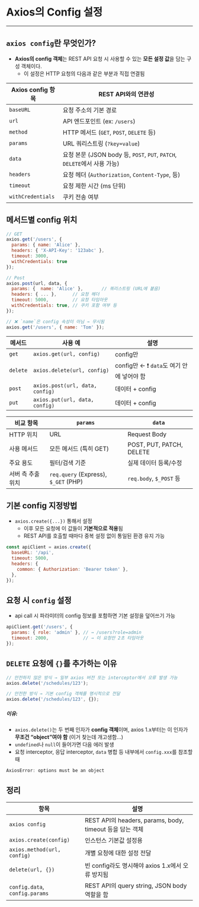 # Axios의 Config 설정

---

>

## `axios config`란 무엇인가?

- **Axios의 config 객체**는 REST API 요청 시 사용할 수 있는 **모든 설정 값**을 담는 구성 객체이다.
  - 이 설정은 HTTP 요청의 다음과 같은 부분과 직접 연결됨

| Axios config 항목 | REST API와의 연관성                                          |
| ----------------- | ------------------------------------------------------------ |
| `baseURL`         | 요청 주소의 기본 경로                                        |
| `url`             | API 엔드포인트 (ex: `/users`)                                |
| `method`          | HTTP 메서드 (`GET`, `POST`, `DELETE` 등)                     |
| `params`          | URL 쿼리스트링 (`?key=value`)                                |
| `data`            | 요청 본문 (JSON body 등, `POST`, `PUT`, `PATCH`, `DELETE`에서 사용 가능) |
| `headers`         | 요청 헤더 (`Authorization`, `Content-Type`, 등)              |
| `timeout`         | 요청 제한 시간 (ms 단위)                                     |
| `withCredentials` | 쿠키 전송 여부                                               |

## 메서드별 config 위치 

```js
// GET
axios.get('/users', {
  params: { name: 'Alice' },
  headers: { 'X-API-Key': '123abc' },
  timeout: 3000,
  withCredentials: true
});

// Post
axios.post(url, data, {
  params: {  name: 'Alice' },       // 쿼리스트링 (URL에 붙음)
  headers: { ... },      // 요청 헤더
  timeout: 5000,         // 요청 타임아웃
  withCredentials: true, // 쿠키 포함 여부 등
});

// ❌ `name`은 config 속성이 아님 → 무시됨
axios.get('/users', { name: 'Tom' }); 
```

| 메서드   | 사용 예                         | 설명                                      |
| -------- | ------------------------------- | ----------------------------------------- |
| `get`    | `axios.get(url, config)`        | config만                                  |
| `delete` | `axios.delete(url, config)`     | config만 ← ❗ `data`도 여기 안에 넣어야 함 |
| `post`   | `axios.post(url, data, config)` | 데이터 + config                           |
| `put`    | `axios.put(url, data, config)`  | 데이터 + config                           |

| 비교 항목         | `params`                             | `data`                   |
| ----------------- | ------------------------------------ | ------------------------ |
| HTTP 위치         | URL                                  | Request Body             |
| 사용 메서드       | 모든 메서드 (특히 GET)               | POST, PUT, PATCH, DELETE |
| 주요 용도         | 필터/검색 기준                       | 실제 데이터 등록/수정    |
| 서버 측 추출 위치 | `req.query` (Express), `$_GET` (PHP) | `req.body`, `$_POST` 등  |

## 기본 config 지정방법

- `axios.create({...})` 통해서 설정
  - 이후 모든 요청에 이 값들이 **기본적으로 적용**됨
  - REST API를 호출할 때마다 중복 설정 없이 통일된 환경 유지 가능

```js
const apiClient = axios.create({
  baseURL: '/api',
  timeout: 5000,
  headers: {
    common: { Authorization: 'Bearer token' },
  },
});
```

## 요청 시 `config` 설정

- api call 시 파라미터의 config 정보를 포함하면 기본 설정을 덮어쓰기 가능

```js
apiClient.get('/users', {
  params: { role: 'admin' }, // → /users?role=admin
  timeout: 2000,             // → 이 요청만 2초 타임아웃
});
```

## `DELETE` 요청에 `{}`를 추가하는 이유

```js
// 안전하지 않은 방식 → 일부 axios 버전 또는 interceptor에서 오류 발생 가능
axios.delete('/schedules/123');

// 안전한 방식 → 기본 config 객체를 명시적으로 전달
axios.delete('/schedules/123', {});
```

##### 이유:

- `axios.delete()`는 두 번째 인자가 **config 객체**이며, axios 1.x부터는 이 인자가 **무조건 “object”여야 함** (이거 찾는데 개고생함...)
- `undefined`나 `null`이 들어가면 다음 에러 발생
- 요청 interceptor, 응답 interceptor, `data` 병합 등 내부에서 `config.xxx`를 참조할 때

```js
AxiosError: options must be an object
```

##  정리

| 항목                           | 설명                                                     |
| ------------------------------ | -------------------------------------------------------- |
| `axios config`                 | REST API의 headers, params, body, timeout 등을 담는 객체 |
| `axios.create(config)`         | 인스턴스 기본값 설정용                                   |
| `axios.method(url, config)`    | 개별 요청에 대한 설정 전달                               |
| `delete(url, {})`              | 빈 config라도 명시해야 axios 1.x에서 오류 방지됨         |
| `config.data`, `config.params` | REST API의 query string, JSON body 역할을 함             |